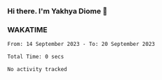 ### Hi there. I'm Yakhya Diome 👋

### WAKATIME
<!--START_SECTION:waka-->

```txt
From: 14 September 2023 - To: 20 September 2023

Total Time: 0 secs

No activity tracked
```

<!--END_SECTION:waka-->
